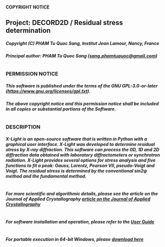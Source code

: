 #### COPYRIGHT NOTICE
##    Project: DECORD2D / Residual stress determination           
##### Copyright (C) PHAM Tu Quoc Sang, Institut Jean Lamour, Nancy, France
##### Principal author: PHAM Tu Quoc Sang (sang.phamtuquoc@gmail.com)
#
### PERMISSION NOTICE
##### This software is published under the terms of the GNU GPL-3.0-or-later (https://www.gnu.org/licenses/gpl.txt).
##### The above copyright notice and this permission notice shall be included in all copies or substantial portions of the Software.
#
#
#
### DESCRIPTION
##### X-Light is an open-source software that is written in Python with a graphical user interface. X-Light was developed to determine residual stress by X-ray diffraction. This software can process the 0D, 1D and 2D diffraction data obtained with laboratory diffractometers or synchrotron radiation. X-Light provides several options for stress analysis and five functions to fit a peak: Gauss, Lorentz, Pearson VII, pseudo-Voigt and Voigt. The residual stress is determined by the conventional sin2ψ method and the fundamental method.
#
##### For more scientific and algorithmic details, please see the article on the Journal of Applied Crystallography [article on the Journal of Applied Crystallography](https://github.com/sangpham171/X-Light/blob/master/Pham_JournalOfAppliedCrystallography_54_2021.pdf)
#
##### For software installation and operation, please refer to the [User Guide](https://github.com/sangpham171/X-Light/blob/master/X-Light%20-%20User%20Guide.pdf)
#
##### For portable execution in 64-bit Windows, please [download here](http://www.mediafire.com/file/zvsr58rgfzq4nvq/X-Light_1.2_win64.exe.zip/file)
